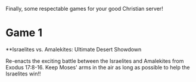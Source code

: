 Finally, some respectable games for your good Christian server!

# Game 1

**Israelites vs. Amalekites: Ultimate Desert Showdown

Re-enacts the exciting battle between the Israelites and Amalekites from Exodus 17:8-16. Keep Moses' arms in the air as long as possible to help the Israelites win!! 
